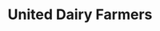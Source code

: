 ---
title: "United Dairy Farmers"
url: /cincinnati/united-dairy-farmers-eastgate-south-drive/
shop: convenience
---